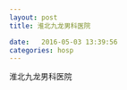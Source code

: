 ```yaml
--- 
layout: post 
title: 淮北九龙男科医院

date:   2016-05-03 13:39:56 
categories: hosp 
--- 
```

   
淮北九龙男科医院
